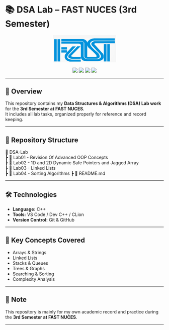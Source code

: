 # 📚 DSA Lab – FAST NUCES (3rd Semester)

<p align="center">
  <img src="fast-logo.png" alt="FAST Logo" width="200"/>
</p>

<p align="center">
  <img src="https://img.shields.io/badge/Language-C++-blue?style=for-the-badge&logo=cplusplus" />
  <img src="https://img.shields.io/badge/Semester-3rd-green?style=for-the-badge" />
  <img src="https://img.shields.io/badge/University-FAST%20NUCES-red?style=for-the-badge" />
  <img src="https://img.shields.io/badge/Subject-DSA-yellow?style=for-the-badge" />
</p>

---

## 🚀 Overview  
This repository contains my **Data Structures & Algorithms (DSA) Lab work** for the **3rd Semester at FAST NUCES**.  
It includes all lab tasks, organized properly for reference and record keeping.  

---

## 📂 Repository Structure
📁 DSA-Lab  
 ┣ 📂 Lab01 - Revision Of Advanced OOP Concepts  
 ┣ 📂 Lab02 - 1D and 2D Dynamic Safe Pointers and Jagged Array  
 ┣ 📂 Lab03 - Linked Lists  
 ┣ 📂 Lab04 - Sorting Algorithms
 ┣ 📄 README.md  

---

## 🛠 Technologies
- **Language:** C++  
- **Tools:** VS Code / Dev C++ / CLion  
- **Version Control:** Git & GitHub  

---

## 🎯 Key Concepts Covered
- Arrays & Strings  
- Linked Lists  
- Stacks & Queues  
- Trees & Graphs  
- Searching & Sorting  
- Complexity Analysis   

---

## 🌟 Note
This repository is mainly for my own academic record and practice during the **3rd Semester at FAST NUCES**.  

---
